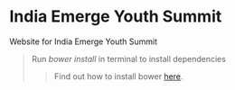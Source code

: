 # India Emerge Youth Summit
Website for India Emerge Youth Summit

>Run _bower install_ in terminal to install dependencies
>>Find out how to install bower [here](bower.io).